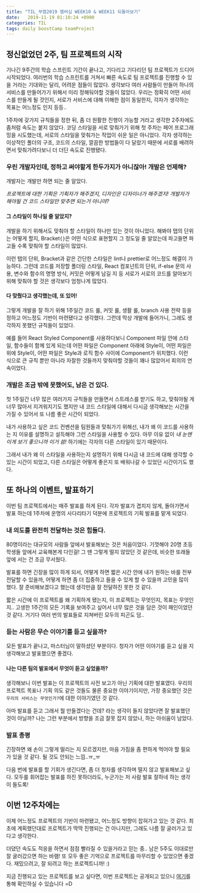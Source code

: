 ```yaml
---
title: "TIL_부캠2019 멤버십 WEEK10 & WEEK11 되돌아보기"
date:   2019-11-19 01:10:24 +0900
categories: TIL
tags: daily boostCamp teamProject
--- 
```


## 정신없었던 2주, 팀 프로젝트의 시작

기나긴 9주간의 학습 스프린트 기간이 끝나고, 기다리고 기다리던 팀 프로젝트가 드디어 시작되었다. 여러번의 학습 스프린트를 거쳐서 빠른 속도로 팀 프로젝트를 진행할 수 있을 거라는 기대와는 달리, 어려운 점들이 많았다. 생각보다 여러 사람들이 만들어 하나의 서비스를 만들어가기 위해서 미리 정해둬야할 것들이 많았다. 우리는 정확히 어떤 서비스를 만들게 될 것인지, 서로가 서비스에 대해 이해한 점이 동일한지, 각자가 생각하는 목표는 어느정도 인지 등등..  
  
1주차에 갖가지 규칙들을 정한 뒤, 좀 더 원활한 진행이 가능할 거라고 생각한 2주차에도 좀처럼 속도는 붙지 않았다. 코딩 스타일을 서로 맞춰가기 위해 첫 주차는 페어 프로그래밍을 시도했는데, 서로의 스타일을 맞춰가는 작업이 쉬운 일은 아니었다. 각자 생각하는 이상적인 폴더의 구조, 코드의 스타일, 깔끔한 방법들이 다 달랐기 때문에 서로를 배려하면서 맞춰가려다보니 더 더딘 속도로 진행됐다.  
  
### 우린 개발자인데, 정하고 써야할게 한두가지가 아니잖아! 개발은 언제해?

개발자는 개발만 하면 되는 줄 알았다.  
  
_프로젝트에 대한 기획은 기획자가 해주겠지, 디자인은 디자이너가 해주겠지! 개발자가 해야될 건 코드 스타일만 맞추면 되는거 아니야?_  
  
#### 그 스타일이 하나일 줄 알았지?

개발을 하기 위해서도 맞춰야 할 스타일이 하나만 있는 것이 아니었다. 해봐야 탭의 단위는 어떻게 할지, Bracket`{}`은 어떤 식으로 표현할지 그 정도일 줄 알았는데 파고들면 파고들 수록 맞춰야 할 스타일이 많았다.  
  
이런 탭의 단위, Bracket과 같은 간단한 스타일은 lint나 prettier로 어느정도 해결이 가능하다. 그런데 코드를 저장할 폴더링 스타일, React 컴포넌트의 단위, if-else 문의 사용, 변수와 함수의 명명 방식, 커밋은 어떻게 남길 지 등 서로가 서로의 코드를 알아보기 위해 맞춰야 할 것은 생각보다 엄청나게 많았다.  
  
#### 다 맞췄다고 생각했는데, 또 있어!

그렇게 개발을 잘 하기 위해 1주일간 코드 룰, 커밋 룰, 생활 룰, branch 사용 전략 등을 정하고 어느정도 기반이 마련됐다고 생각했다. 그런데 막상 개발에 들어가니, 그래도 생각하지 못했던 규칙들이 있었다.  
  
예를 들어 React Styled Component를 사용하다보니 Component 파일 안에 스타일, 함수들이 함께 있게 되는데 어떤 파일은 Component 아래에 Style이, 어떤 파일은 위에 Style이, 어떤 파일은 Style과 로직 함수 사이에 Component가 위치했다. 이런 식으로 큰 규칙 뿐만 아니라 자잘한 것들까지 맞춰야할 것들이 꽤나 많았어서 회의의 연속이었다.  
  
### 개발은 조금 밖에 못했어도, 남은 건 있다.

첫 1주일간 너무 많은 여러가지 규칙들을 만들면서 스트레스를 받기도 하고, 맞춰야될 게 너무 많아서 지겨워지기도 했지만 내 코드 스타일에 대해서 다시금 생각해보는 시간을 가질 수 있어서 또 나름 좋은 시간이 되었다.  
  
내가 사용하고 싶은 코드 컨벤션을 팀원들과 맞춰가기 위해선, 내가 왜 이 코드를 사용하는 지 이유를 설명하고 설득해야 그런 스타일을 사용할 수 있다. 아무 이유 없이 *내 눈엔 이게 보기 좋으니까 이거 씀!* 하기에는 각자의 다른 스타일이 있기 때문이다.  

그래서 내가 왜 이 스타일을 사용하는지 설명하기 위해 다시금 내 코드에 대해 생각할 수 있는 시간이 되었고, 다른 스타일은 어떻게 좋은지 또 배워나갈 수 있었던 시간이기도 했다.  
  
## 또 하나의 이벤트, 발표하기

이번 팀 프로젝트에서는 매주 발표를 하게 된다. 각자 발표가 겹치지 않게, 돌아가면서 발표 하는데 1주차에 운명의 사다리타기 덕분에 프로젝트의 기획 발표를 맡게 되었다.  
  
### 내 의도를 완전히 전달하는 것은 힘들다.

80명이라는 대규모의 사람들 앞에서 발표해보는 것은 처음이었다. 기껏해야 20명 초등학생들 앞에서 교육해본게 다인걸! 그 땐 그렇게 떨지 않았던 것 같은데, 비슷한 또래들 앞에 서는 건 조금 무서웠다.  
  
발표를 하면 긴장을 많이 하게 되서, 어떻게 하면 짧은 시간 안에 내가 원하는 바를 전부 전달할 수 있을까, 어떻게 하면 좀 더 집중하고 들을 수 있게 할 수 있을까 고민을 많이 했다. 잘 준비해보겠다고 했는데 생각만큼 잘 전달하진 못한 것 같다.  
  
짧은 시간에 이 프로젝트를 왜 기획하게 됐는지, 이 프로젝트는 무엇인지, 목표는 무엇인지.. 고생한 1주간의 모든 기록을 보여주고 싶어서 너무 많은 것을 담은 것이 패인이었던 것 같다. 거기다 여러 번의 발표들로 지쳐버린 모두의 피곤도 덤..  
  
### 듣는 사람은 무슨 이야기를 듣고 싶을까?  

모든 발표가 끝나고, 마스터님이 말하셨던 부분이다. 청자가 어떤 이야기를 듣고 싶을 지 생각해보고 발표했으면 좋겠다.  
  
#### 나는 다른 팀의 발표에서 무엇이 듣고 싶었을까? 

생각해보니 이번 발표는 이 프로젝트의 사전 보고가 아닌 기획에 대한 발표였다. 우리의 프로젝트 목표나 기획 의도 같은 것들도 물론 중요한 이야기이지만, 가장 중요했던 것은 `우리의 서비스는 무엇인가?`에 대한 이야기였던 것 같다.  
  
아마 발표를 듣고 그래서 뭘 만들겠다는 건데? 라는 생각이 들지 않았다면 잘 발표했던 것이 아닐까? 나는 그런 부분에서 방향을 조금 잘못 잡지 않았나, 하는 아쉬움이 남았다.  
  
### 발표 총평

긴장하면 왜 손이 그렇게 떨리는 지 모르겠지만, 마음 가짐을 좀 편하게 먹어야 할 필요가 있을 것 같다. 될 것도 안되는 느낌..ㅠ_ㅠ  
  
다음 번에 발표를 할 기회가 생긴다면, 좀 더 청자를 생각하며 떨지 않고 발표해보고 싶다. 모두를 휘어잡는 발표를 하진 못하더라도, 누군가는 저 사람 발표 잘하네 하는 생각이 들도록!  

## 이번 12주차에는

이제 어느정도 프로젝트의 기반이 마련됐고, 어느정도 방향이 잡혀가고 있는 것 같다. 최초에 계획했던대로 프로젝트가 딱딱 진행되는 건 아니지만, 그래도 나름 잘 굴러가고 있다고 생각한다.  
  
더뎠던 속도도 적응을 하면서 점점 빨라질 수 있을거라고 믿는 중.. 남은 5주도 이대로만 잘 굴러갔으면 하는 바램! 또 모두 좋은 기억으로 프로젝트를 마무리할 수 있었으면 좋겠다. 재밌으려고, 잘 되려고 하는 프로젝트니까! :)  
  
지금 진행되고 있는 프로젝트를 보고 싶다면, 이번 프로젝트는 공개되고 있으니 [여기](https://github.com/connect-foundation/2019-07)를 통해 확인하실 수 있습니다 =D  